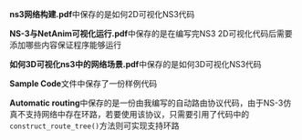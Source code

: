 **ns3网络构建.pdf**中保存的是如何2D可视化NS3代码

**NS-3与NetAnim可视化运行.pdf**中保存的是在编写完NS3 2D可视化代码后需要添加哪些内容保证程序能够运行

**如何3D可视化ns3中的网络场景.pdf**中保存的是如何3D可视化NS3代码

**Sample Code**文件中保存了一份样例代码

**Automatic routing**中保存的是一份由我编写的自动路由协议代码，由于NS-3仿真不支持网络中存在环路，若要使用该协议，只需要引用了代码中的`construct_route_tree()`方法则可实现支持环路

